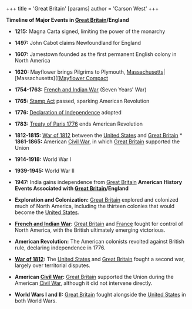 +++
 title = 'Great Britain'
[params]
	author = 'Carson West'
+++

**Timeline of Major Events in [Great Britain](./../great-britain/)/England**

* **1215:** Magna Carta signed, limiting the power of the monarchy
* **1497:** John Cabot claims Newfoundland for England
* **1607:** Jamestown founded as the first permanent English colony in North America
* **1620:** Mayflower brings Pilgrims to Plymouth, [Massachusetts](./../massachusetts/)|[Massachusetts]([[Mayflower Compact](./../massachusetts]([[mayflower-compact/))
* **1754-1763:** [French and Indian War](./../french-and-indian-war/) (Seven Years' War)
* **1765:** [Stamp Act](./../stamp-act/) passed, sparking American Revolution
* **1776:** [Declaration of Independence](./../declaration-of-independence/) adopted
* **1783:** [Treaty of Paris 1776](./../treaty-of-paris-1776/) ends American Revolution
* **1812-1815:** [War of 1812](./../war-of-1812/) between the [United States](./../united-states/) and [Great Britain](./../great-britain/) * **1861-1865:** American [Civil War](./../civil-war/), in which [Great Britain](./../great-britain/) supported the Union
* **1914-1918:** World War I
* **1939-1945:** World War II
* **1947:** India gains independence from [Great Britain](./../great-britain/) 
**American History Events Associated with [Great Britain](./../great-britain/)/England**

* **Exploration and Colonization:** [Great Britain](./../great-britain/) explored and colonized much of North America, including the thirteen colonies that would become the [United States](./../united-states/).
* **[French and Indian War](./../french-and-indian-war/):** [Great Britain](./../great-britain/) and [France](./../france/) fought for control of North America, with the British ultimately emerging victorious.
* **American Revolution:** The American colonists revolted against British rule, declaring independence in 1776.
* **[War of 1812](./../war-of-1812/):** The [United States](./../united-states/) and [Great Britain](./../great-britain/) fought a second war, largely over territorial disputes.
* **American [Civil War](./../civil-war/):** [Great Britain](./../great-britain/) supported the Union during the American [Civil War](./../civil-war/), although it did not intervene directly.
* **World Wars I and II:** [Great Britain](./../great-britain/) fought alongside the [United States](./../united-states/) in both World Wars.